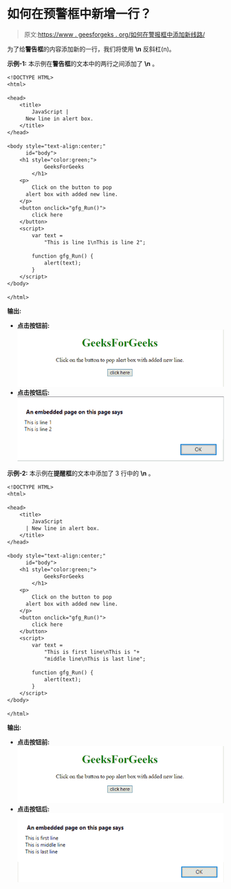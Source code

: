 # 如何在预警框中新增一行？

> 原文:[https://www . geesforgeks . org/如何在警报框中添加新线路/](https://www.geeksforgeeks.org/how-to-add-a-new-line-in-the-alert-box/)

为了给**警告框**的内容添加新的一行，我们将使用 **\n** 反斜杠(n)。

**示例-1:** 本示例在**警告框**的文本中的两行之间添加了 **\n** 。

```
<!DOCTYPE HTML>
<html>

<head>
    <title>
        JavaScript |
      New line in alert box.
    </title>
</head>

<body style="text-align:center;"
      id="body">
    <h1 style="color:green;">  
            GeeksForGeeks  
        </h1>
    <p>
        Click on the button to pop 
      alert box with added new line.
    </p>
    <button onclick="gfg_Run()">
        click here
    </button>
    <script>
        var text =
            "This is line 1\nThis is line 2";

        function gfg_Run() {
            alert(text);
        }
    </script>
</body>

</html>
```

**输出:**

*   **点击按钮前:**
    ![](img/06ca4e143e26f228164713e572640d45.png)
*   **点击按钮后:**
    ![](img/8d0387f0a048bd5c61b04e15a261ff01.png)

**示例-2:** 本示例在**提醒框**的文本中添加了 3 行中的 **\n** 。

```
<!DOCTYPE HTML>
<html>

<head>
    <title>
        JavaScript 
      | New line in alert box.
    </title>
</head>

<body style="text-align:center;" 
      id="body">
    <h1 style="color:green;">  
            GeeksForGeeks  
        </h1>
    <p>
        Click on the button to pop
      alert box with added new line.
    </p>
    <button onclick="gfg_Run()">
        click here
    </button>
    <script>
        var text = 
            "This is first line\nThis is "+
            "middle line\nThis is last line";

        function gfg_Run() {
            alert(text);
        }
    </script>
</body>

</html>
```

**输出:**

*   **点击按钮前:**
    ![](img/06ca4e143e26f228164713e572640d45.png)
*   **点击按钮后:**
    ![](img/b929d29dd5104e39b4fa619124c27a6b.png)